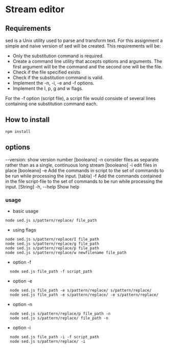 # Stream editor

## Requirements

sed is a Unix utility used to parse and transform text. For this assignment a simple and naive version of sed will be created.
This requirements will be:

- Only the substitution command is required.
- Create a command line utility that accepts options and arguments. The first argument will be the command and the second one will be the file.
- Check if the file specified exists
- Check if the substitution command is valid.
- Implement the -n, -i, -e and -f options.
- Implement the I, p, g and w flags.

For the -f option (script file), a script file would consiste of several lines containing one substitution command each.

## How to install

```
npm install

```

## options

--version: show version number [booleano]
-n consider files as separate rather than as a single, continuous
long stream [booleano]
-i edit files in place [booleano]
-e Add the commands in script to the set of commands to be run while
processing the input. [tabla]
-f Add the commands contained in the file script-file to the set of
commands to be run while processing the input.
[String]
-h, --help Show help

### usage

- basic usage

```
node sed.js s/pattern/replace/ file_path

```

- using flags

```
node sed.js s/pattern/replace/I file_path
node sed.js s/pattern/replace/g file_path
node sed.js s/pattern/replace/p file_path
node sed.js s/pattern/replace/w newfilename file_path

```

- option -f

```
  node sed.js file_path -f script_path
```

- option -e

```
  node sed.js file_path -e s/pattern/replace/ s/pattern/replace/
  node sed.js file_path -e s/pattern/replace/ -e s/pattern/replace/
```

- option -n

```
  node sed.js s/pattern/replace/p file_path -n
  node sed.js s/pattern/replace/ file_path -n
```

- option -i

```
  node sed.js file_path -i -f script_path
  node sed.js s/pattern/replace/ -i
```
